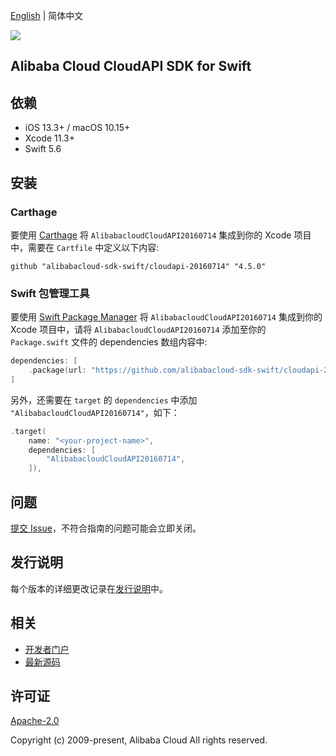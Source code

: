 [English](README.md) | 简体中文

![](https://aliyunsdk-pages.alicdn.com/icons/AlibabaCloud.svg)

## Alibaba Cloud CloudAPI SDK for Swift

## 依赖

- iOS 13.3+ / macOS 10.15+
- Xcode 11.3+
- Swift 5.6

## 安装

### Carthage

要使用 [Carthage](https://github.com/Carthage/Carthage) 将 `AlibabacloudCloudAPI20160714` 集成到你的 Xcode 项目中，需要在 `Cartfile` 中定义以下内容:

```ogdl
github "alibabacloud-sdk-swift/cloudapi-20160714" "4.5.0"
```

### Swift 包管理工具

要使用 [Swift Package Manager](https://swift.org/package-manager/) 将 `AlibabacloudCloudAPI20160714` 集成到你的 Xcode 项目中，请将 `AlibabacloudCloudAPI20160714` 添加至你的 `Package.swift` 文件的 dependencies 数组内容中:

```swift
dependencies: [
    .package(url: "https://github.com/alibabacloud-sdk-swift/cloudapi-20160714.git", from: "4.5.0")
]
```

另外，还需要在 `target` 的 `dependencies` 中添加 `"AlibabacloudCloudAPI20160714"`，如下：

```swift
.target(
    name: "<your-project-name>",
    dependencies: [
        "AlibabacloudCloudAPI20160714",
    ]),
```

## 问题

[提交 Issue](https://github.com/alibabacloud-sdk-swift/cloudapi-20160714/issues/new)，不符合指南的问题可能会立即关闭。

## 发行说明

每个版本的详细更改记录在[发行说明](./ChangeLog.txt)中。

## 相关

* [开发者门户](https://next.api.aliyun.com/home)
* [最新源码](https://github.com/alibabacloud-sdk-swift/cloudapi-20160714)

## 许可证

[Apache-2.0](http://www.apache.org/licenses/LICENSE-2.0)

Copyright (c) 2009-present, Alibaba Cloud All rights reserved.
